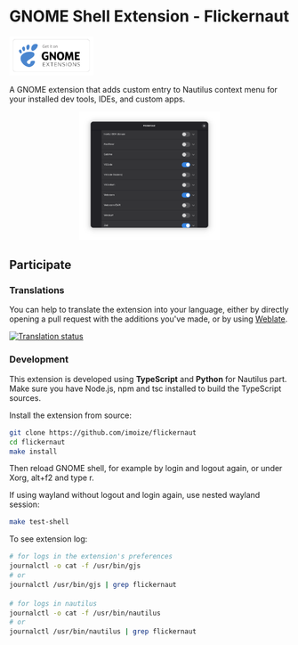 # GNOME Shell Extension - Flickernaut

[<img src="assets/get_it_on_gnome_extensions.png" height="70">](https://extensions.gnome.org/extension/8101/flickernaut/)

A GNOME extension that adds custom entry to Nautilus context menu for your installed dev tools, IDEs, and custom apps.

<p align="center">
    <img src="assets/preview1.png" alt="Flickernaut Preview" width="50%" />
</p>

## Participate

### Translations

You can help to translate the extension into your language, either by directly opening a pull request with the additions you've made, or by using [Weblate](https://hosted.weblate.org/engage/flickernaut).

[![Translation status](https://hosted.weblate.org/widget/flickernaut/multi-auto.svg)](https://hosted.weblate.org/engage/flickernaut/)

### Development

This extension is developed using **TypeScript** and **Python** for Nautilus part. Make sure you have Node.js, npm and tsc installed to build the TypeScript sources.

Install the extension from source:

```bash
git clone https://github.com/imoize/flickernaut
cd flickernaut
make install
```

Then reload GNOME shell, for example by login and logout again, or under Xorg, alt+f2 and type r.

If using wayland without logout and login again, use nested wayland session:

```bash
make test-shell
```

To see extension log:

```bash
# for logs in the extension's preferences
journalctl -o cat -f /usr/bin/gjs
# or
journalctl /usr/bin/gjs | grep flickernaut

# for logs in nautilus
journalctl -o cat -f /usr/bin/nautilus
# or
journalctl /usr/bin/nautilus | grep flickernaut
```
